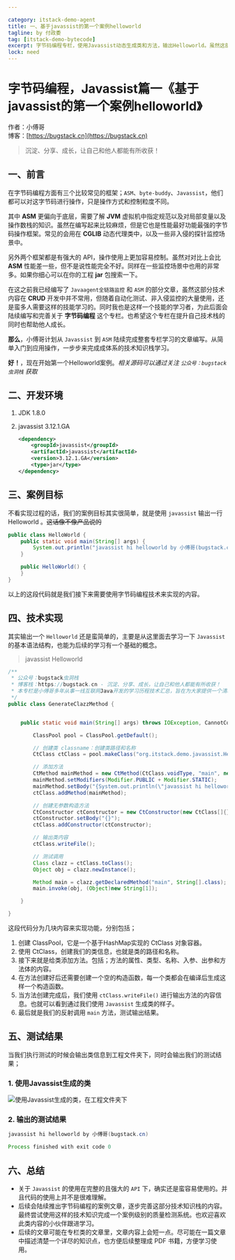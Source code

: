 ```yaml
---

category: itstack-demo-agent
title: 一、基于javassist的第一个案例helloworld
tagline: by 付政委
tag: [itstack-demo-bytecode]
excerpt: 字节码编程专栏，使用Javassist动态生成类和方法，输出Helloworld。虽然这部分技术内容在 CRUD 开发中并不常用，但随着自动化测试、非入侵监控的大量使用，还是蛮多人需要这样的技能学习的。
lock: need
---
```


# 字节码编程，Javassist篇一《基于javassist的第一个案例helloworld》

作者：小傅哥
<br/>博客：[https://bugstack.cn](https://bugstack.cn)

>沉淀、分享、成长，让自己和他人都能有所收获！

## 一、前言

在字节码编程方面有三个比较常见的框架；`ASM`、`byte-buddy`、`Javassist`，他们都可以对这字节码进行操作，只是操作方式和控制粒度不同。

其中 **ASM** 更偏向于底层，需要了解 **JVM** 虚拟机中指定规范以及对局部变量以及操作数栈的知识。虽然在编写起来比较麻烦，但是它也是性能最好功能最强的字节码操作框架。常见的会用在 **CGLIB** 动态代理类中，以及一些非入侵的探针监控场景中。

另外两个框架都是有强大的 API，操作使用上更加容易控制。虽然对对比上会比 **ASM** 性能差一些，但不是说性能完全不好。同样在一些监控场景中也用的非常多。如果你细心可以在你的工程 **jar** 包搜索一下。

在这之前我已经编写了 `Javaagent全链路监控` 和 `ASM` 的部分文章，虽然这部分技术内容在 **CRUD** 开发中并不常用，但随着自动化测试、非入侵监控的大量使用，还是蛮多人需要这样的技能学习的。同时我也是这样一个技能的学习者，为此后面会陆续编写和完善关于 **字节码编程** 这个专栏。也希望这个专栏在提升自己技术栈的同时也帮助他人成长。

**那么**，小傅哥计划从 `Javassist` 到 `ASM` 陆续完成整套专栏学习的文章编写。从简单入门到应用操作，一步步来完成成体系的技术知识栈学习。

**好！**，现在开始第一个Helloworld案例。*相关源码可以通过关注 `公众号：bugstack虫洞栈` 获取*

## 二、开发环境

1. JDK 1.8.0
2. javassist 3.12.1.GA

    ```xml
    <dependency>
        <groupId>javassist</groupId>
        <artifactId>javassist</artifactId>
        <version>3.12.1.GA</version>
        <type>jar</type>
    </dependency>
    ```

## 三、案例目标

不看实现过程的话，我们的案例目标其实很简单，就是使用 `javassist` 输出一行 Helloworld 。~~这话像不像产品说的~~

```java
public class HelloWorld {
    public static void main(String[] args) {
        System.out.println("javassist hi helloworld by 小傅哥(bugstack.cn)");
    }

    public HelloWorld() {
    }
}
```

以上的这段代码就是我们接下来需要使用字节码编程技术来实现的内容。

## 四、技术实现

其实输出一个 `Helloworld` 还是蛮简单的，主要是从这里面去学习一下 `Javassist` 的基本语法结构，也能为后续的学习有一个基础的概念。

>javassist Helloworld

```java
/**
 * 公众号：bugstack虫洞栈
 * 博客栈：https://bugstack.cn - 沉淀、分享、成长，让自己和他人都能有所收获！
 * 本专栏是小傅哥多年从事一线互联网Java开发的学习历程技术汇总，旨在为大家提供一个清晰详细的学习教程。如果能为您提供帮助，请给予支持(关注、点赞、分享)！
 */
public class GenerateClazzMethod {


    public static void main(String[] args) throws IOException, CannotCompileException, NotFoundException, IllegalAccessException, InstantiationException, NoSuchMethodException, InvocationTargetException {

        ClassPool pool = ClassPool.getDefault();

        // 创建类 classname：创建类路径和名称
        CtClass ctClass = pool.makeClass("org.itstack.demo.javassist.HelloWorld");

        // 添加方法
        CtMethod mainMethod = new CtMethod(CtClass.voidType, "main", new CtClass[]{pool.get(String[].class.getName())}, ctClass);
        mainMethod.setModifiers(Modifier.PUBLIC + Modifier.STATIC);
        mainMethod.setBody("{System.out.println(\"javassist hi helloworld by 小傅哥(bugstack.cn)\");}");
        ctClass.addMethod(mainMethod);

        // 创建无参数构造方法
        CtConstructor ctConstructor = new CtConstructor(new CtClass[]{}, ctClass);
        ctConstructor.setBody("{}");
        ctClass.addConstructor(ctConstructor);

        // 输出类内容
        ctClass.writeFile();

        // 测试调用
        Class clazz = ctClass.toClass();
        Object obj = clazz.newInstance();

        Method main = clazz.getDeclaredMethod("main", String[].class);
        main.invoke(obj, (Object)new String[1]);

    }

}
```

这段代码分为几块内容来实现功能，分别包括；
1. 创建 ClassPool，它是一个基于HashMap实现的 CtClass 对象容器。
2. 使用 CtClass，创建我们的类信息，也就是类的路径和名称。
3. 接下来就是给类添加方法。包括；方法的属性、类型、名称、入参、出参和方法体的内容。
4. 在方法创建好后还需要创建一个空的构造函数，每一个类都会在编译后生成这样一个构造函数。
5. 当方法创建完成后，我们使用 `ctClass.writeFile()` 进行输出方法的内容信息。也就可以看到通过我们使用 `Javassist` 生成类的样子。
6. 最后就是我们的反射调用 `main` 方法，测试输出结果。

## 五、测试结果

当我们执行测试的时候会输出类信息到工程文件夹下，同时会输出我们的测试结果；

### 1. 使用Javassist生成的类

![使用Javassist生成的类，在工程文件夹下](https://bugstack.cn/assets/images/2020/itstack-demo-bytecode-1-01-1.png)

### 2. 输出的测试结果

```java
javassist hi helloworld by 小傅哥(bugstack.cn)

Process finished with exit code 0
```



## 六、总结

- 关于 `Javassist` 的使用在完整的且强大的 `API` 下，确实还是蛮容易使用的。并且代码的使用上并不是很难理解。
- 后续会陆续推出字节码编程的案例文章，逐步完善这部分技术知识栈的内容。最终尝试使用这样的技术知识完成一个案例级别的质量检测系统。也欢迎喜欢此类内容的小伙伴跟进学习。
- 后续的文章可能在专栏类的文章里，文章内容上会短一点。尽可能在一篇文章中描述清楚一个详尽的知识点，也方便后续整理成 PDF 书籍，方便学习使用。